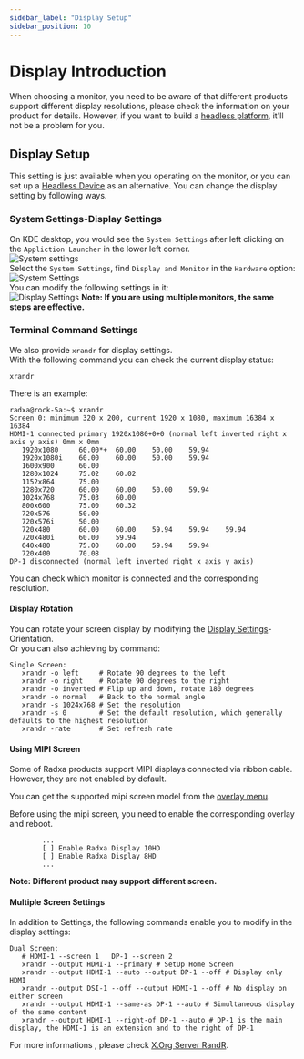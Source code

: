 ```yaml
---
sidebar_label: "Display Setup"
sidebar_position: 10
---
```


# Display Introduction

When choosing a monitor, you need to be aware of that different products support different display resolutions, please check the information on your product for details.
However, if you want to build a [headless platform](headless), it'll not be a problem for you.

## Display Setup

This setting is just available when you operating on the monitor, or you can set up a [Headless Device](headless) as an alternative. You can change the display setting by following ways.

### System Settings-Display Settings

On KDE desktop, you would see the `System Settings` after left clicking on the `Appliction Launcher` in the lower left corner.  
![System settings](/img/configuration/start_sys_setting.webp)  
Select the `System Settings`, find `Display and Monitor` in the `Hardware` option:  
![System Settings](/img/configuration/system_setting.webp)  
You can modify the following settings in it:  
![Display Settings](/img/configuration/display_setting.webp)
**Note: If you are using multiple monitors, the same steps are effective.**

### Terminal Command Settings

We also provide `xrandr` for display settings.  
With the following command you can check the current display status:

```
xrandr
```

There is an example:

```
radxa@rock-5a:~$ xrandr
Screen 0: minimum 320 x 200, current 1920 x 1080, maximum 16384 x 16384
HDMI-1 connected primary 1920x1080+0+0 (normal left inverted right x axis y axis) 0mm x 0mm
   1920x1080     60.00*+  60.00    50.00    59.94
   1920x1080i    60.00    60.00    50.00    59.94
   1600x900      60.00
   1280x1024     75.02    60.02
   1152x864      75.00
   1280x720      60.00    60.00    50.00    59.94
   1024x768      75.03    60.00
   800x600       75.00    60.32
   720x576       50.00
   720x576i      50.00
   720x480       60.00    60.00    59.94    59.94    59.94
   720x480i      60.00    59.94
   640x480       75.00    60.00    59.94    59.94
   720x400       70.08
DP-1 disconnected (normal left inverted right x axis y axis)
```

You can check which monitor is connected and the corresponding resolution.

#### Display Rotation

You can rotate your screen display by modifying the [Display Settings](display#system-settings-display-settings)-Orientation.  
Or you can also achieving by command:

```
Single Screen:
   xrandr -o left     # Rotate 90 degrees to the left
   xrandr -o right    # Rotate 90 degrees to the right
   xrandr -o inverted # Flip up and down, rotate 180 degrees
   xrandr -o normal   # Back to the normal angle
   xrandr -s 1024x768 # Set the resolution
   xrandr -s 0        # Set the default resolution, which generally defaults to the highest resolution
   xrandr -rate       # Set refresh rate
```

#### Using MIPI Screen

Some of Radxa products support MIPI displays connected via ribbon cable. However, they are not enabled by default.

You can get the supported mipi screen model from the [overlay menu](/radxa-os/rsetup/devicetree#how-to-enable-an-overlay).

Before using the mipi screen, you need to enable the corresponding overlay and reboot.

```
        ...
        [ ] Enable Radxa Display 10HD
        [ ] Enable Radxa Display 8HD
        ...
```

**Note: Different product may support different screen.**

#### Multiple Screen Settings

In addition to Settings, the following commands enable you to modify in the display settings:

```
Dual Screen:
   # HDMI-1 --screen 1   DP-1 --screen 2
   xrandr --output HDMI-1 --primary # SetUp Home Screen
   xrandr --output HDMI-1 --auto --output DP-1 --off # Display only HDMI
   xrandr --output DSI-1 --off --output HDMI-1 --off # No display on either screen
   xrandr --output HDMI-1 --same-as DP-1 --auto # Simultaneous display of the same content
   xrandr --output HDMI-1 --right-of DP-1 --auto # DP-1 is the main display, the HDMI-1 is an extension and to the right of DP-1
```

For more informations , please check [X.Org Server RandR](https://en.wikipedia.org/wiki/X.Org_Server#Other_DDX_components).
